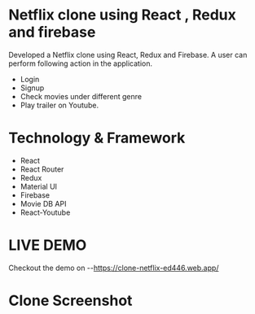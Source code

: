 # Netflix clone using React , Redux and firebase

Developed a Netflix clone using React, Redux and Firebase. A user can perform following action in the application.
- Login 
- Signup
- Check movies under different genre
- Play trailer on Youtube.

# Technology & Framework

- React
- React Router
- Redux
- Material UI
- Firebase
- Movie DB API
- React-Youtube

# LIVE DEMO

Checkout the demo on --https://clone-netflix-ed446.web.app/

# Clone Screenshot



